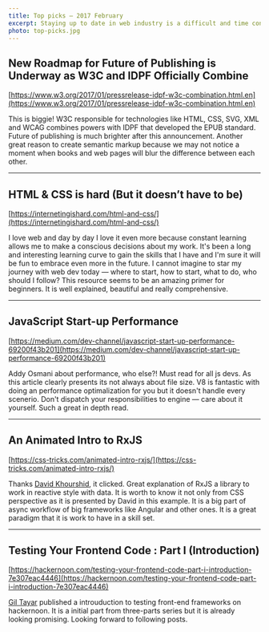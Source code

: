 ```yaml
---
title: Top picks — 2017 February
excerpt: Staying up to date in web industry is a difficult and time consuming task. I would like to share with you my top finds from the past month.
photo: top-picks.jpg
---
```


## New Roadmap for Future of Publishing is Underway as W3C and IDPF Officially Combine

[https://www.w3.org/2017/01/pressrelease-idpf-w3c-combination.html.en](https://www.w3.org/2017/01/pressrelease-idpf-w3c-combination.html.en)

This is biggie! W3C responsible for technologies like HTML, CSS, SVG, XML and WCAG combines powers with IDPF that developed the EPUB standard. Future of publishing is much brighter after this announcement. Another great reason to create semantic markup because we may not notice a moment when books and web pages will blur the difference between each other.

- - -

## HTML & CSS is hard (But it doesn’t have to be)

[https://internetingishard.com/html-and-css/](https://internetingishard.com/html-and-css/)

I love web and day by day I love it even more because constant learning allows me to make a conscious decisions about my work. It's been a long and interesting learning curve to gain the skills that I have and I'm sure it will be fun to embrace even more in the future. I cannot imagine to star my journey with web dev today — where to start, how to start, what to do, who should I follow? This resource seems to be an amazing primer for beginners. It is well explained, beautiful and really comprehensive.

- - -

## JavaScript Start-up Performance

[https://medium.com/dev-channel/javascript-start-up-performance-69200f43b201](https://medium.com/dev-channel/javascript-start-up-performance-69200f43b201)

Addy Osmani about performance, who else?! Must read for all js devs. As this article clearly presents its not always about file size. V8 is fantastic with doing an performance optimalization for you but it doesn't handle every scenerio. Don't dispatch your responsibilities to engine — care about it yourself. Such a great in depth read.

- - -

## An Animated Intro to RxJS

[https://css-tricks.com/animated-intro-rxjs/](https://css-tricks.com/animated-intro-rxjs/)

Thanks [David Khourshid](https://twitter.com/DavidKPiano), it clicked. Great explanation of RxJS a library to work in reactive style with data. It is worth to know it not only from CSS perspective as it is presented by David in this example. It is a big part of async workflow of big frameworks like Angular and other ones. It is a great paradigm that it is work to have in a skill set.

- - -

## Testing Your Frontend Code : Part I (Introduction)

[https://hackernoon.com/testing-your-frontend-code-part-i-introduction-7e307eac4446](https://hackernoon.com/testing-your-frontend-code-part-i-introduction-7e307eac4446)

[Gil Tayar](https://twitter.com/giltayar) published a introuduction to testing front-end frameworks on hackernoon. It is a initial part from three-parts series but it is already looking promising. Looking forward to following posts.
